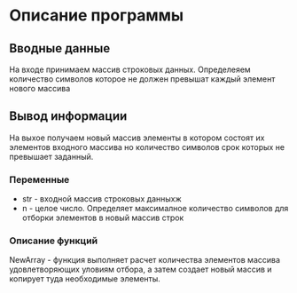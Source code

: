 # Описание программы
## Вводные данные
На входе принимаем массив строковых данных.
Определеяем количество символов которое не должен превышат каждый элемент нового массива
## Вывод информации
На выхое получаем новый массив элементы в котором состоят их элементов входного массива но количество символов срок которых не превышает заданный.

### Переменные
 * str -  входной массив строковых данныхж
 * n - целое число. Определяет максималное количество символов для отборки элементов в новый массив строк
### Описание функций
NewArray - функция выполняет расчет количества элементов массива удовлетворяющих уловиям отбора, а затем создает новый массив и копирует туда необходимые элементы.
